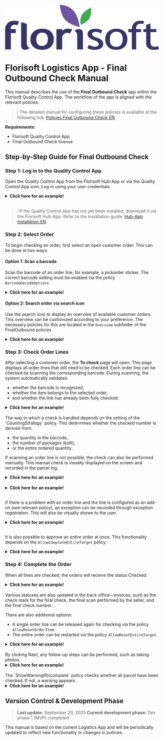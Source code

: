 ![Florisoft logo](https://raw.githubusercontent.com/florisoft/User.Manuals/main/fslogo.png)

# Florisoft Logistics App - Final Outbound Check Manual

This manual describes the use of the **Final Outbound Check** app within the Florisoft Quality Control App. The workflow of the app is aligned with the relevant policies.

> ℹ️ The detailed manual for configuring these policies is available at the following link: [Policies Final Outbound Check EN](https://github.com/florisoft/User.Manuals/blob/main/CLOUD%20APPLICATIONS/Apps%20Android/App%20Quality%20Control/Exception%20Registration/Policies%20Exception%20Registration%20EN.md)

**Requirements:**

* Florisoft Quality Control App
* Final Outbound Check license

## Step-by-Step Guide for Final Outbound Check

### Step 1: Log in to the Quality Control App

Open the Quality Control App from the Florisoft Hub-App or via the Quality Control App icon. Log in using your user credentials.

<details><summary><b>Click here for an example!</b></summary><img src="Media/Doorloop/1.png"></details>
<br>

> ℹ️ If the Quality Control App has not yet been installed, download it via the Florisoft Hub-App. Refer to the installation guide: [Hub-App Installation EN](https://github.com/florisoft/User.Manuals/blob/main/CLOUD%20APPLICATIONS/App%20Hub/Hub-App%20Installation%20EN.md)

### Step 2: Select Order

To begin checking an order, first select an open customer order. This can be done in two ways:

#### Option 1: Scan a barcode

Scan the barcode of an order line, for example, a pickorder sticker. The correct barcode setting must be enabled via the policy `BarcodeDecodeOptions`.

<details><summary><b>Click here for an example!</b></summary><img src="Media/Doorloop/2.png"></details>

#### Option 2: Search order via search icon

Use the search icon to display an overview of available customer orders. This overview can be customized according to your preference. The necessary policies for this are located in the `Overview` subfolder of the FinalOutbound policies.

<details><summary><b>Click here for an example!</b></summary><img src="Media/Doorloop/3.png"></details>

### Step 3: Check Order Lines

After selecting a customer order, the **To check** page will open. This page displays all order lines that still need to be checked. Each order line can be checked by scanning the corresponding barcode. During scanning, the system automatically validates:

* whether the barcode is recognized,
* whether the item belongs to the selected order,
* and whether the line has already been fully checked.

<details><summary><b>Click here for an example!</b></summary><img src="Media/Doorloop/4.png"></details>
<br>
The way in which a check is handled depends on the setting of the `CountingStrategy` policy. This determines whether the checked number is derived from:

* the quantity in the barcode,
* the number of packages (kolli),
* or the entire ordered quantity.

If scanning an order line is not possible, the check can also be performed manually. This manual check is visually displayed on the screen and recorded in the parcel log.

<details><summary><b>Click here for an example!</b></summary><img src="Media/Doorloop/5.png"></details>
<br>
<details><summary><b>Click here for an example!</b></summary><img src="Media/Doorloop/6.png"></details>
<br>

If there is a problem with an order line and the line is configured as an add-on (see relevant policy), an exception can be recorded through exception registration. This will also be visually shown to the user.

<details><summary><b>Click here for an example!</b></summary><img src="Media/Doorloop/4A.png"></details>
<br>

It is also possible to approve an entire order at once. This functionality depends on the `AllowCompleteEntireTarget` policy.

<details><summary><b>Click here for an example!</b></summary><img src="Media/Doorloop/6A.png"></details>

### Step 4: Complete the Order

When all lines are checked, the orders will receive the status Checked.

<details><summary><b>Click here for an example!</b></summary><img src="Media/Doorloop/7.png"></details>
<br>
Various statuses are also updated in the back office—invoices, such as the check mark for the final check, the final scan performed by the seller, and the final check number.

There are also additional options:

* A single order line can be released again for checking via the policy `AllowResetOrderItem`.
* The entire order can be restarted via the policy `AllowResetEntireTarget`.

<details><summary><b>Click here for an example!</b></summary><img src="Media/Doorloop/8.png"></details>
<br>
By clicking Next, any follow-up steps can be performed, such as taking photos.

<br>
<details><summary><b>Click here for an example!</b></summary><img src="Media/Doorloop/9.png"></details>
<br>
The `ShowWarningIfIncomplete` policy checks whether all parcel have been checked. If not, a warning appears.

<br>
<details><summary><b>Click here for an example!</b></summary><img src="Media/Doorloop/10.png"></details>

## Version Control & Development Phase

> **Last update:** September 29, 2025
> **Current development phase:** Dev phase 1 (MVP) completed

This manual is based on the current Logistics App and will be periodically updated to reflect new functionality or changes in policies.
